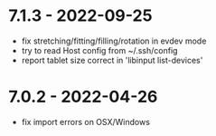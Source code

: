 # 7.1.3 - 2022-09-25
- fix stretching/fitting/filling/rotation in evdev mode
- try to read Host config from ~/.ssh/config
- report tablet size correct in 'libinput list-devices'

# 7.0.2 - 2022-04-26
- fix import errors on OSX/Windows

